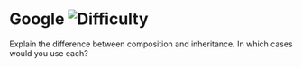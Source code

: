 # Google ![Difficulty](https://img.shields.io/badge/-HARD-red)
	
Explain the difference between composition and inheritance. In which cases would you use each?
	

